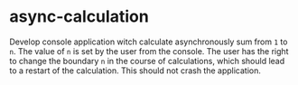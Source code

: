 # async-calculation

Develop console application witch calculate asynchronously sum from `1` to `n`. The value of `n` is set by the user from the console. The user has the right to change the boundary `n` in the course of calculations, which should lead to a restart of the calculation. This should not crash the application.
